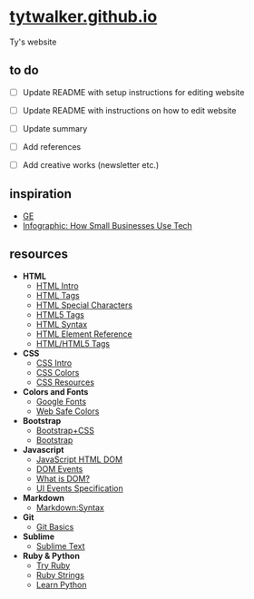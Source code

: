 # [tytwalker.github.io](https://tytwalker.github.io)
Ty's website


## to do

- [ ] Update README with setup instructions for editing website
- [ ] Update README with instructions on how to edit website
- [ ] Update summary 
- [ ] Add references
- [ ] Add creative works (newsletter etc.)


## inspiration

- [GE](www.ge.com)
- [Infographic: How Small Businesses Use Tech](http://awesome.good.is.s3.amazonaws.com/transparency/web/1312/plugging-in/index.html)


## resources

- **HTML**
	- [HTML Intro](https://developer.mozilla.org/en-US/docs/Web/Guide/HTML/Introduction)
	- [HTML Tags](http://4b93n32qwvjj3ddn5w3yhffoas6.wpengine.netdna-cdn.com/wp-content/uploads/2012/06/HTML-Cheatsheet-Skillcrush.pdf)
	- [HTML Special Characters](http://www.utexas.edu/learn/html/spchar.html)
	- [HTML5 Tags](http://4b93n32qwvjj3ddn5w3yhffoas6.wpengine.netdna-cdn.com/wp-content/uploads/2012/10/HTML5-Cheatsheet-Skillcrush.pdf)
	- [HTML Syntax](http://pbar.fnal.gov/htmlref.html#top)
	- [HTML Element Reference](http://www.w3schools.com/tags/default.asp)
	- [HTML/HTML5 Tags ](http://www.w3schools.com/tags/)
- **CSS**
	- [CSS Intro](https://developer.mozilla.org/en-US/docs/Web/Guide/CSS/Getting_started)
	- [CSS Colors](http://www.crockford.com/wrrrld/color.html)
	- [CSS Resources](http://skillcrush.com/skill-resource/more-css-resources-2016/)
- **Colors and Fonts**
	- [Google Fonts](https://www.google.com/fonts)
	- [Web Safe Colors](https://en.wikipedia.org/wiki/Web_colors)
- **Bootstrap**
	- [Bootstrap+CSS](http://getbootstrap.com/css/)
	- [Bootstrap](http://getbootstrap.com/getting-started/#download)
- **Javascript**
	- [JavaScript HTML DOM](http://www.w3schools.com/js/js_htmldom.asp)
	- [DOM Events](https://developer.mozilla.org/en-US/docs/Web/Events)
	- [What is DOM?](http://www.w3.org/TR/DOM-Level-2-Core/introduction.html)
	- [UI Events Specification](https://w3c.github.io/uievents/)
- **Markdown**
	- [Markdown:Syntax](https://daringfireball.net/projects/markdown/syntax)
- **Git**
	- [Git Basics](http://git-scm.com/book/en/v2/Getting-Started-Git-Basics)
- **Sublime**
	- [Sublime Text](https://www.sublimetext.com)
- **Ruby & Python**
	- [Try Ruby]( www.tryruby.org)
	- [Ruby Strings](http://ruby-doc.org/core-2.2.3/String.html)
	- [Learn Python](http://learnpythonthehardway.org/book/)
